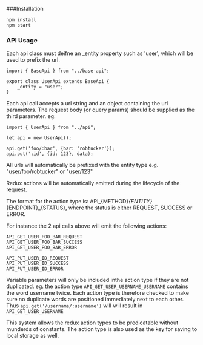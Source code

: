 ###Installation

```
npm install
npm start
```

### API Usage

Each api class must deifne an _entity property such as 'user', which will be used to prefix the url.

```
import { BaseApi } from "../base-api";

export class UserApi extends BaseApi {
    _entity = "user";
}
```

Each api call accepts a url string and an object containing the url parameters.
The request body (or query params) should be supplied as the third parameter. eg:

```
import { UserApi } from "../api";

let api = new UserApi();

api.get('foo/:bar', {bar: 'robtucker'});
api.put(':id', {id: 123}, data);

```

All urls will automatically be prefixed with the entity type e.g. "user/foo/robtucker" or "user/123"

Redux actions will be automatically emitted during the lifecycle of the request.

The format for the action type is: API_{METHOD}_{ENTITY}_{ENDPOINT}_{STATUS}, 
where the status is either REQUEST, SUCCESS or ERROR.

For instance the 2 api calls above will emit the following actions:

```
API_GET_USER_FOO_BAR_REQUEST
API_GET_USER_FOO_BAR_SUCCESS
API_GET_USER_FOO_BAR_ERROR

API_PUT_USER_ID_REQUEST
API_PUT_USER_ID_SUCCESS
API_PUT_USER_ID_ERROR
```

Variable parameters will only be included inthe action type if they are not duplicated.
eg. the action type `API_GET_USER_USERNAME_USERNAME` contains the word username twice.
Each action type is therefore checked to make sure no duplicate words are positioned immediately next to each other.
Thus `api.get('/username/:username')` will will result in `API_GET_USER_USERNAME`

This system allows the redux action types to be predicatable without munderds of constants.
The action type is also used as the key for saving to local storage as well.
